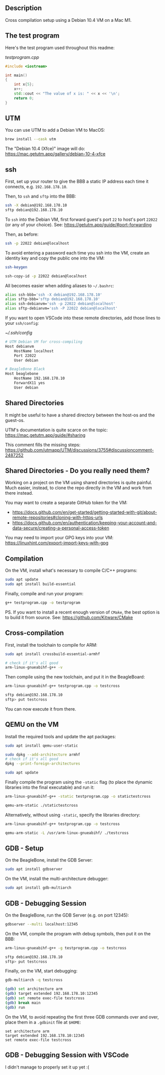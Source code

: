 ## Description

Cross compilation setup using a Debian 10.4 VM on a Mac M1.

## The test program

Here's the test program used throughout this readme:

*testprogram.cpp*
```cpp
#include <iostream>

int main()
{
    int x{5};
    x++;
    std::cout << "The value of x is: " << x << '\n';
    return 0;
}
```

## UTM

You can use UTM to add a Debian VM to MacOS:

```sh
brew install --cask utm
```

The "Debian 10.4 (Xfce)" image will do: https://mac.getutm.app/gallery/debian-10-4-xfce

## ssh

First, set up your router to give the BBB a static IP address each time it connects, e.g. `192.168.178.10`.

Then, to `ssh` and `sftp` into the BBB:

```sh
ssh -X debian@192.168.178.10
sftp debian@192.168.178.10
```

To `ssh` into the Debian VM, first forward guest's port `22` to host's port `22022` (or any of your choice).
See: https://getutm.app/guide/#port-forwarding

Then, as before:

```sh
ssh -p 22022 debian@localhost
```

To avoid entering a password each time you ssh into the VM, create an identity key and copy the public one into the VM:

```sh
ssh-keygen

ssh-copy-id -p 22022 debian@localhost
```

All becomes easier when adding aliases to `~/.bashrc`:

```sh
alias ssh-bbb='ssh -X debian@192.168.178.10'
alias sftp-bbb='sftp debian@192.168.178.10'
alias ssh-debianvm='ssh -p 22022 debian@localhost'
alias sftp-debianvm='ssh -P 22022 debian@localhost'
```

If you want to open VSCode into these remote directories, add those lines to your `ssh/config`:

*~/.ssh/config*
```sh
# UTM Debian VM for cross-compiling
Host debianvm
    HostName localhost
    Port 22022
    User debian

# BeagleBone Black
Host beaglebone
    HostName 192.168.178.10
    ForwardX11 yes
    User debian
```

## Shared Directories

It might be useful to have a shared directory between the host-os and the guest-os.

UTM's documentation is quite scarce on the topic: https://mac.getutm.app/guide/#sharing

This comment fills the missing steps: https://github.com/utmapp/UTM/discussions/3755#discussioncomment-2487252

## Shared Directories - Do you really need them?

Working on a project on the VM using shared directories is quite painful.
Much easier, instead, to clone the repo directly in the VM and work from there instead.

You may want to create a separate GitHub token for the VM:

* https://docs.github.com/en/get-started/getting-started-with-git/about-remote-repositories#cloning-with-https-urls
* https://docs.github.com/en/authentication/keeping-your-account-and-data-secure/creating-a-personal-access-token

You may need to import your GPG keys into your VM: https://linuxhint.com/export-import-keys-with-gpg

## Compilation

On the VM, install what's necessary to compile C/C++ programs:

```sh
sudo apt update
sudo apt install build-essential
```

Finally, compile and run your program:

```sh
g++ testprogram.cpp -o testprogram
```

PS. If you want to install a recent enough version of `CMake`, the best option is to build it from source.
See: https://github.com/Kitware/CMake

## Cross-compilation

First, install the toolchain to compile for ARM:

```sh
sudo apt install crossbuild-essential-armhf

# check if it's all good
arm-linux-gnueabihf-g++ -v
```

Then compile using the new toolchain, and put it in the BeagleBoard:

```sh
arm-linux-gnueabihf-g++ testprogram.cpp -o testcross

sftp debian@192.168.178.10
sftp> put testcross
```

You can now execute it from there.

## QEMU on the VM

Install the required tools and update the apt packages:

```sh
sudo apt install qemu-user-static

sudo dpkg --add-architecture armhf
# check if it's all good
dpkg --print-foreign-architectures

sudo apt update
```

Finally compile the program using the `-static` flag (to place the dynamic libraries into the final executable) and run it:

```sh
arm-linux-gnueabihf-g++ -static testprogram.cpp -o statictestcross

qemu-arm-static ./statictestcross
```

Alternatively, without using `-static`, specify the libraries directory:

```sh
arm-linux-gnueabihf-g++ testprogram.cpp -o testcross

qemu-arm-static -L /usr/arm-linux-gnueabihf/ ./testcross
```

## GDB - Setup

On the BeagleBone, install the GDB Server:

```sh
sudo apt install gdbserver
```

On the VM, install the multi-architecture debugger:

```sh
sudo apt install gdb-multiarch
```

## GDB - Debugging Session

On the BeagleBone, run the GDB Server (e.g. on port 12345):

```sh
gdbserver --multi localhost:12345
```

On the VM, compile the program with debug symbols, then put it on the BBB:

```sh
arm-linux-gnueabihf-g++ -g testprogram.cpp -o testcross

sftp debian@192.168.178.10
sftp> put testcross
```

Finally, on the VM, start debugging:

```sh
gdb-multiarch -q testcross

(gdb) set architecture arm
(gdb) target extended 192.168.178.10:12345
(gdb) set remote exec-file testcross
(gdb) break main
(gdb) run
```

On the VM, to avoid repeating the first three GDB commands over and over,
place them in a `.gdbinit` file at `$HOME`:

```
set architecture arm
target extended 192.168.178.10:12345
set remote exec-file testcross
```

## GDB - Debugging Session with VSCode

I didn't manage to properly set it up yet :(
